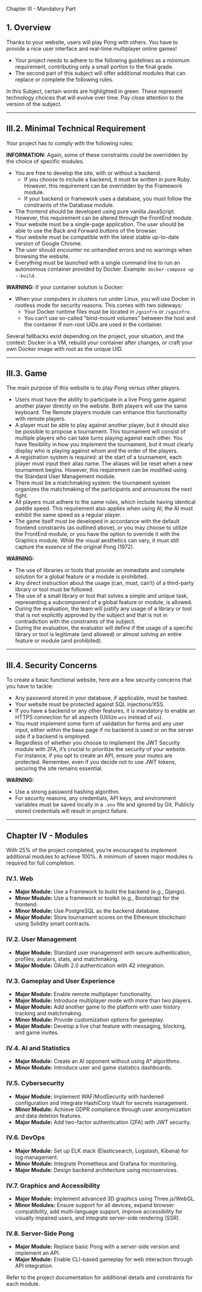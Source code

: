 Chapter III - Mandatory Part

## 1. Overview

Thanks to your website, users will play Pong with others. You have to provide a nice user interface and real-time multiplayer online games!

- Your project needs to adhere to the following guidelines as a minimum requirement, contributing only a small portion to the final grade.
- The second part of this subject will offer additional modules that can replace or complete the following rules.

In this Subject, certain words are highlighted in green. These represent technology choices that will evolve over time. Pay close attention to the version of the subject.

---

## III.2. Minimal Technical Requirement

Your project has to comply with the following rules:

**INFORMATION:** Again, some of these constraints could be overridden by the choice of specific modules.

- You are free to develop the site, with or without a backend.
  - If you choose to include a backend, it must be written in pure Ruby. However, this requirement can be overridden by the Framework module.
  - If your backend or framework uses a database, you must follow the constraints of the Database module.
- The frontend should be developed using pure vanilla JavaScript. However, this requirement can be altered through the FrontEnd module.
- Your website must be a single-page application. The user should be able to use the Back and Forward buttons of the browser.
- Your website must be compatible with the latest stable up-to-date version of Google Chrome.
- The user should encounter no unhandled errors and no warnings when browsing the website.
- Everything must be launched with a single command line to run an autonomous container provided by Docker. Example: `docker-compose up --build`.

**WARNING:** If your container solution is Docker:

- When your computers in clusters run under Linux, you will use Docker in rootless mode for security reasons. This comes with two sideways:
  - Your Docker runtime files must be located in `/goinfre` or `/sgoinfre`.
  - You can’t use so-called "bind-mount volumes" between the host and the container if non-root UIDs are used in the container.
  
Several fallbacks exist depending on the project, your situation, and the context: Docker in a VM, rebuild your container after changes, or craft your own Docker image with root as the unique UID.

---

## III.3. Game

The main purpose of this website is to play Pong versus other players.

- Users must have the ability to participate in a live Pong game against another player directly on the website. Both players will use the same keyboard. The Remote players module can enhance this functionality with remote players.
- A player must be able to play against another player, but it should also be possible to propose a tournament. This tournament will consist of multiple players who can take turns playing against each other. You have flexibility in how you implement the tournament, but it must clearly display who is playing against whom and the order of the players.
- A registration system is required: at the start of a tournament, each player must input their alias name. The aliases will be reset when a new tournament begins. However, this requirement can be modified using the Standard User Management module.
- There must be a matchmaking system: the tournament system organizes the matchmaking of the participants and announces the next fight.
- All players must adhere to the same rules, which include having identical paddle speed. This requirement also applies when using AI; the AI must exhibit the same speed as a regular player.
- The game itself must be developed in accordance with the default frontend constraints (as outlined above), or you may choose to utilize the FrontEnd module, or you have the option to override it with the Graphics module. While the visual aesthetics can vary, it must still capture the essence of the original Pong (1972).

**WARNING:**

- The use of libraries or tools that provide an immediate and complete solution for a global feature or a module is prohibited.
- Any direct instruction about the usage (can, must, can’t) of a third-party library or tool must be followed.
- The use of a small library or tool that solves a simple and unique task, representing a subcomponent of a global feature or module, is allowed.
- During the evaluation, the team will justify any usage of a library or tool that is not explicitly approved by the subject and that is not in contradiction with the constraints of the subject.
- During the evaluation, the evaluator will define if the usage of a specific library or tool is legitimate (and allowed) or almost solving an entire feature or module (and prohibited).

---

## III.4. Security Concerns

To create a basic functional website, here are a few security concerns that you have to tackle:

- Any password stored in your database, if applicable, must be hashed.
- Your website must be protected against SQL injections/XSS.
- If you have a backend or any other features, it is mandatory to enable an HTTPS connection for all aspects (Utilize `wss` instead of `ws`).
- You must implement some form of validation for forms and any user input, either within the base page if no backend is used or on the server side if a backend is employed.
- Regardless of whether you choose to implement the JWT Security module with 2FA, it’s crucial to prioritize the security of your website. For instance, if you opt to create an API, ensure your routes are protected. Remember, even if you decide not to use JWT tokens, securing the site remains essential.

**WARNING:**

- Use a strong password hashing algorithm.
- For security reasons, any credentials, API keys, and environment variables must be saved locally in a `.env` file and ignored by Git. Publicly stored credentials will result in project failure.

---

## Chapter IV - Modules

With 25% of the project completed, you’re encouraged to implement additional modules to achieve 100%. A minimum of seven major modules is required for full completion.

### IV.1. Web

- **Major Module:** Use a Framework to build the backend (e.g., Django).
- **Minor Module:** Use a framework or toolkit (e.g., Bootstrap) for the frontend.
- **Minor Module:** Use PostgreSQL as the backend database.
- **Major Module:** Store tournament scores on the Ethereum blockchain using Solidity smart contracts.

### IV.2. User Management

- **Major Module:** Standard user management with secure authentication, profiles, avatars, stats, and matchmaking.
- **Major Module:** OAuth 2.0 authentication with 42 integration.

### IV.3. Gameplay and User Experience

- **Major Module:** Enable remote multiplayer functionality.
- **Major Module:** Introduce multiplayer mode with more than two players.
- **Major Module:** Add another game to the platform with user history tracking and matchmaking.
- **Minor Module:** Provide customization options for gameplay.
- **Major Module:** Develop a live chat feature with messaging, blocking, and game invites.

### IV.4. AI and Statistics

- **Major Module:** Create an AI opponent without using A* algorithms.
- **Minor Module:** Introduce user and game statistics dashboards.

### IV.5. Cybersecurity

- **Major Module:** Implement WAF/ModSecurity with hardened configuration and integrate HashiCorp Vault for secrets management.
- **Minor Module:** Achieve GDPR compliance through user anonymization and data deletion features.
- **Major Module:** Add two-factor authentication (2FA) with JWT security.

### IV.6. DevOps

- **Major Module:** Set up ELK stack (Elasticsearch, Logstash, Kibana) for log management.
- **Minor Module:** Integrate Prometheus and Grafana for monitoring.
- **Major Module:** Design backend architecture using microservices.

### IV.7. Graphics and Accessibility

- **Major Module:** Implement advanced 3D graphics using Three.js/WebGL.
- **Minor Modules:** Ensure support for all devices, expand browser compatibility, add multi-language support, improve accessibility for visually impaired users, and integrate server-side rendering (SSR).

### IV.8. Server-Side Pong

- **Major Module:** Replace basic Pong with a server-side version and implement an API.
- **Major Module:** Enable CLI-based gameplay for web interaction through API integration.

Refer to the project documentation for additional details and constraints for each module.
